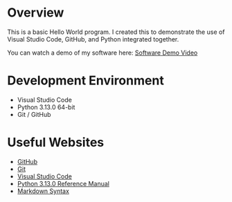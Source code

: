 # Overview

This is a basic Hello World program. I created this to demonstrate the use of Visual Studio Code, GitHub, and Python integrated together.

You can watch a demo of my software here: [Software Demo Video](https://youtu.be/a2MHIq_m9ps)

# Development Environment

* Visual Studio Code
* Python 3.13.0 64-bit
* Git / GitHub


# Useful Websites

* [GitHub](https://github.com/)
* [Git](https://git-scm.com/downloads)
* [Visual Studio Code](https://code.visualstudio.com/download)
* [Python 3.13.0 Reference Manual](https://docs.python.org/3/)
* [Markdown Syntax](https://www.markdownguide.org/cheat-sheet/)
